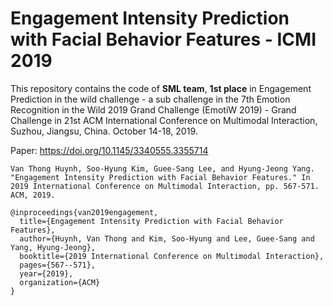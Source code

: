 # Engagement Intensity Prediction with Facial Behavior Features - ICMI 2019

This repository contains the code of **SML team**, **1st place** in Engagement Prediction in the wild challenge - a sub challenge in the 7th Emotion Recognition in the Wild 2019 Grand Challenge (EmotiW 2019) - Grand Challenge in 21st ACM International Conference on Multimodal Interaction, Suzhou, Jiangsu, China. October 14-18, 2019.



Paper: https://doi.org/10.1145/3340555.3355714
```
Van Thong Huynh, Soo-Hyung Kim, Guee-Sang Lee, and Hyung-Jeong Yang. "Engagement Intensity Prediction with Facial Behavior Features." In 2019 International Conference on Multimodal Interaction, pp. 567-571. ACM, 2019.
```

```
@inproceedings{van2019engagement,
  title={Engagement Intensity Prediction with Facial Behavior Features},
  author={Huynh, Van Thong and Kim, Soo-Hyung and Lee, Guee-Sang and Yang, Hyung-Jeong},
  booktitle={2019 International Conference on Multimodal Interaction},
  pages={567--571},
  year={2019},
  organization={ACM}
}
```

